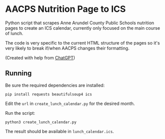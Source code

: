 # AACPS Nutrition Page to ICS

Python script that scrapes Anne Arundel County Public Schools
nutrition pages to create an ICS calendar, currently only focused
on the main course of lunch.

The code is very specific to the current HTML structure of the pages so
it's very likely to break if/when AACPS changes their formatting.

(Created with help from [ChatGPT](https://chat.openai.com/))

## Running

Be sure the required dependencies are installed:

```
pip install requests beautifulsoup4 ics
```

Edit the `url` in `create_lunch_calendar.py` for the desired month.

Run the script:

```
python3 create_lunch_calendar.py
```

The result should be available in `lunch_calendar.ics`.